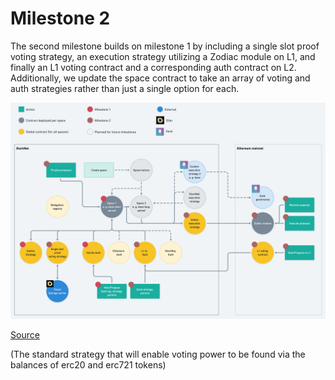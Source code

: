 # Milestone 2

The second milestone builds on milestone 1 by including a single slot proof voting strategy, an execution strategy utilizing a Zodiac module on L1, and finally an L1 voting contract and a corresponding auth contract on L2. Additionally, we update the space contract to take an array of voting and auth strategies rather than just a single option for each. 

![](./2-architecture.png)

[Source](https://whimsical.com/snapshot-x-milestone-2-7UJARrFFC3LbnZexGEtQQB)


(The standard strategy that will enable voting power to be found via the balances of erc20 and erc721 tokens)
